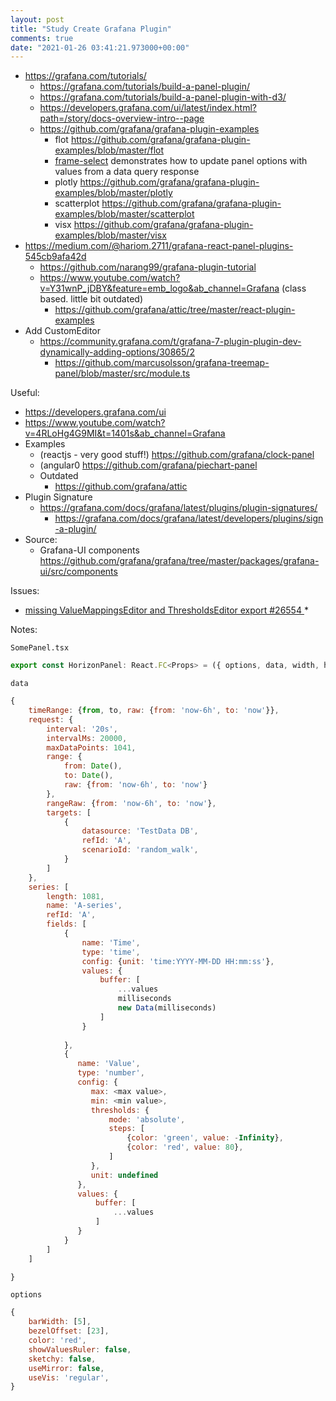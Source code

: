 ```yaml
---
layout: post
title: "Study Create Grafana Plugin"
comments: true
date: "2021-01-26 03:41:21.973000+00:00"
---
```



* https://grafana.com/tutorials/
    * https://grafana.com/tutorials/build-a-panel-plugin/
    * https://grafana.com/tutorials/build-a-panel-plugin-with-d3/
    * https://developers.grafana.com/ui/latest/index.html?path=/story/docs-overview-intro--page
    * https://github.com/grafana/grafana-plugin-examples
        * flot https://github.com/grafana/grafana-plugin-examples/blob/master/flot
        * [frame-select](https://github.com/grafana/grafana-plugin-examples/blob/master/frame-select) demonstrates how to update panel options with values from a data query response
        * plotly https://github.com/grafana/grafana-plugin-examples/blob/master/plotly
        * scatterplot https://github.com/grafana/grafana-plugin-examples/blob/master/scatterplot
        * visx https://github.com/grafana/grafana-plugin-examples/blob/master/visx
* https://medium.com/@hariom.2711/grafana-react-panel-plugins-545cb9afa42d
    * https://github.com/narang99/grafana-plugin-tutorial
    * https://www.youtube.com/watch?v=Y31wnP_jDBY&feature=emb_logo&ab_channel=Grafana (class based. little bit outdated)
        * https://github.com/grafana/attic/tree/master/react-plugin-examples
* Add CustomEditor
    * https://community.grafana.com/t/grafana-7-plugin-plugin-dev-dynamically-adding-options/30865/2
        * https://github.com/marcusolsson/grafana-treemap-panel/blob/master/src/module.ts

Useful:
* https://developers.grafana.com/ui
* https://www.youtube.com/watch?v=4RLoHg4G9MI&t=1401s&ab_channel=Grafana
* Examples
    * (reactjs - very good stuff!) https://github.com/grafana/clock-panel
    * (angular0 https://github.com/grafana/piechart-panel
    * Outdated
        * https://github.com/grafana/attic
* Plugin Signature
    * https://grafana.com/docs/grafana/latest/plugins/plugin-signatures/
        * https://grafana.com/docs/grafana/latest/developers/plugins/sign-a-plugin/
* Source:
    * Grafana-UI components  https://github.com/grafana/grafana/tree/master/packages/grafana-ui/src/components


Issues:
* [missing ValueMappingsEditor and ThresholdsEditor export #26554
](https://github.com/grafana/grafana/issues/26554)
    * 

Notes:

`SomePanel.tsx`

```javascript
export const HorizonPanel: React.FC<Props> = ({ options, data, width, height }) => {
```

`data`
```javascript
{
    timeRange: {from, to, raw: {from: 'now-6h', to: 'now'}},
    request: {
        interval: '20s',
        intervalMs: 20000,
        maxDataPoints: 1041,
        range: {
            from: Date(),
            to: Date(),
            raw: {from: 'now-6h', to: 'now'}
        },
        rangeRaw: {from: 'now-6h', to: 'now'},
        targets: [
            {
                datasource: 'TestData DB',
                refId: 'A',
                scenarioId: 'random_walk',
            }
        ]
    },
    series: [
        length: 1081,
        name: 'A-series',
        refId: 'A',
        fields: [
            {
                name: 'Time',
                type: 'time',
                config: {unit: 'time:YYYY-MM-DD HH:mm:ss'},
                values: {
                    buffer: [
                        ...values
                        milliseconds
                        new Data(milliseconds)
                    ]
                }
                
            },
            {
               name: 'Value',
               type: 'number',
               config: {
                  max: <max value>,
                  min: <min value>,
                  thresholds: {
                      mode: 'absolute',
                      steps: [
                          {color: 'green', value: -Infinity},
                          {color: 'red', value: 80},
                      ]
                  },
                  unit: undefined
               },
               values: {
                   buffer: [
                       ...values
                   ]
               }
            }
        ]
    ]

}
```

`options`
```javascript
{
    barWidth: [5],
    bezelOffset: [23],
    color: 'red',
    showValuesRuler: false,
    sketchy: false,
    useMirror: false,
    useVis: 'regular',
}
```




























